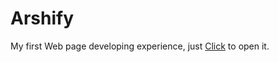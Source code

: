 ﻿# Arshify
My first Web page developing experience, just [Click](https://arshiajavadi.github.io/Website-1/) to open it.
